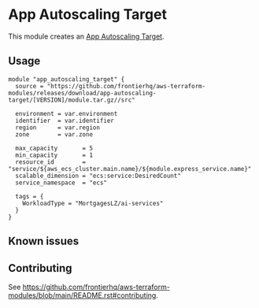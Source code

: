 # App Autoscaling Target

This module creates an [App Autoscaling Target](https://registry.terraform.io/providers/hashicorp/aws/latest/docs/resources/appautoscaling_target).

## Usage

```hcl
module "app_autoscaling_target" {
  source = "https://github.com/frontierhq/aws-terraform-modules/releases/download/app-autoscaling-target/[VERSION]/module.tar.gz//src"

  environment = var.environment
  identifier  = var.identifier
  region      = var.region
  zone        = var.zone

  max_capacity       = 5
  min_capacity       = 1
  resource_id        = "service/${aws_ecs_cluster.main.name}/${module.express_service.name}"
  scalable_dimension = "ecs:service:DesiredCount"
  service_namespace  = "ecs"

  tags = {
    WorkloadType = "MortgagesLZ/ai-services"
  }
}
```

## Known issues

## Contributing

See <https://github.com/frontierhq/aws-terraform-modules/blob/main/README.rst#contributing>.

